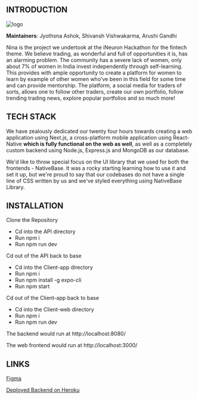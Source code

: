 ## INTRODUCTION


![logo](https://user-images.githubusercontent.com/75487137/177027630-b0764711-8537-46c1-8564-2db1d4358216.png)

**Maintainers**: Jyothsna Ashok, Shivansh Vishwakarma, Arushi Gandhi

Nina is the project we undertook at the iNeuron Hackathon for the fintech theme. We believe trading, as wonderful and full of opportunities it is, has an alarming problem. The community has a severe lack of women, only about 7% of women in India invest independently through self-learning. This provides with ample opportunity to create a platform for women to learn by example of other women who've been in this field for some time and can provide mentorship. The platform, a social media for traders of sorts, allows one to follow other traders, create our own portfolio, follow trending trading news, explore popular portfolios and so much more!

## TECH STACK

We have zealously dedicated our twenty four hours towards creating a web application using Next.js, a cross-platform mobile application using React-Native **which is fully functional on the web as well**, as well as a completely custom backend using Node.js, Express.js and MongoDB as our database.

We'd like to throw special focus on the UI library that we used for both the frontends - NativeBase. It was a rocky starting learning how to use it and set it up, but we're proud to say that our codebases do not have a single line of CSS written by us and we've styled everything using NativeBase Library.

## INSTALLATION

Clone the Repository

-   Cd into the API directory
-   Run npm i
-   Run npm run dev

Cd out of the API back to base

-   Cd into the Client-app directory
-   Run npm i
-   Run npm install -g expo-cli
-   Run npm start

Cd out of the Client-app back to base

-   Cd into the Client-web directory
-   Run npm i
-   Run npm run dev

The backend would run at http://localhost:8080/

The web frontend would run at http://localhost:3000/

## LINKS

[Figma](https://www.figma.com/file/NgiDQ4iKnpl3BmkTpykSgF/Untitled?node-id=45%3A1203)

[Deployed Backend on Heroku](https://nina-app.herokuapp.com)
